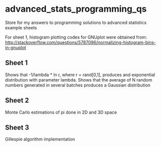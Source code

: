 # advanced_stats_programming_qs
Store for my answers to programming solutions to advanced statistics example sheets

For sheet 1, histogram plotting codes for GNUplot were obtained from: http://stackoverflow.com/questions/5787096/normalizing-histogram-bins-in-gnuplot

## Sheet 1
Shows that -1/lambda * ln r, where r = rand[0,1], produces and exponential distribution with parameter lambda.
Shows that the average of N random numbers generated in several batches produces a Gaussian distribution

## Sheet 2 
Monte Carlo estimations of pi done in 2D and 3D space

## Sheet 3
Gillespie algorithm implementation
